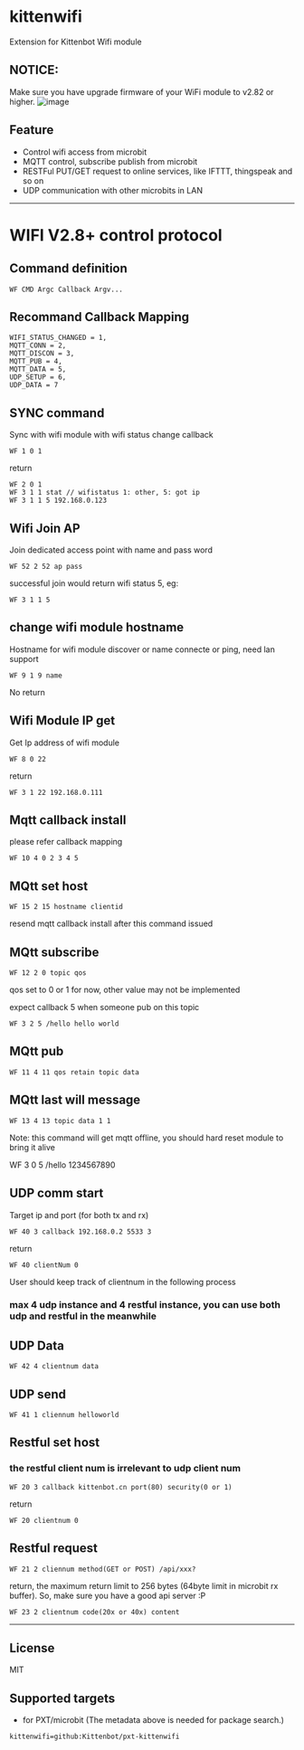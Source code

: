 # kittenwifi

Extension for Kittenbot Wifi module

## NOTICE:
Make sure you have upgrade firmware of your WiFi module to v2.82 or higher.
![image](https://user-images.githubusercontent.com/3390845/58791229-669caf80-8624-11e9-81e6-0835a1ce1727.png)

## Feature

- Control wifi access from microbit
- MQTT control, subscribe publish from microbit
- RESTFul PUT/GET request to online services, like IFTTT, thingspeak and so on
- UDP communication with other microbits in LAN

----------

# WIFI V2.8+ control protocol

## Command definition

	WF CMD Argc Callback Argv...

## Recommand Callback Mapping

	WIFI_STATUS_CHANGED = 1,
	MQTT_CONN = 2,
	MQTT_DISCON = 3,
	MQTT_PUB = 4,
	MQTT_DATA = 5,
	UDP_SETUP = 6,
	UDP_DATA = 7

## SYNC command
Sync with wifi module with wifi status change callback 

	WF 1 0 1

return

	WF 2 0 1 
	WF 3 1 1 stat // wifistatus 1: other, 5: got ip
  	WF 3 1 1 5 192.168.0.123

## Wifi Join AP
Join dedicated access point with name and pass word

	WF 52 2 52 ap pass

successful join would return wifi status 5, eg:

	WF 3 1 1 5

## change wifi module hostname
Hostname for wifi module discover or name connecte or ping, need lan support

	WF 9 1 9 name

No return

## Wifi Module IP get
Get Ip address of wifi module

	WF 8 0 22

return 

	WF 3 1 22 192.168.0.111

## Mqtt callback install
please refer callback mapping

	WF 10 4 0 2 3 4 5

## MQtt set host

	WF 15 2 15 hostname clientid  

resend mqtt callback install after this command issued

## MQtt subscribe

	WF 12 2 0 topic qos

qos set to 0 or 1 for now, other value may not be implemented

expect callback 5 when someone pub on this topic

	WF 3 2 5 /hello hello world 

## MQtt pub

	WF 11 4 11 qos retain topic data

## MQtt last will message

	WF 13 4 13 topic data 1 1

Note: this command will get mqtt offline, you should hard reset module to bring it alive

WF 3 0 5 /hello 1234567890

## UDP comm start
Target ip and port (for both tx and rx)

	WF 40 3 callback 192.168.0.2 5533 3

return

	WF 40 clientNum 0

User should keep track of clientnum in the following process
### max 4 udp instance and 4 restful instance, you can use both udp and restful in the meanwhile

## UDP Data

	WF 42 4 clientnum data

## UDP send

	WF 41 1 cliennum helloworld

## Restful set host
### the restful client num is irrelevant to udp client num

	WF 20 3 callback kittenbot.cn port(80) security(0 or 1)

return 

	WF 20 clientnum 0

## Restful request

	WF 21 2 cliennum method(GET or POST) /api/xxx? 

return, the maximum return limit to 256 bytes (64byte limit in microbit rx buffer). So, make sure you have a good api server :P

	WF 23 2 clientnum code(20x or 40x) content

----------

## License

MIT

## Supported targets

* for PXT/microbit
(The metadata above is needed for package search.)

```package
kittenwifi=github:Kittenbot/pxt-kittenwifi
```
